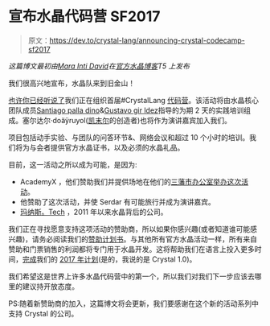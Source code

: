 # 宣布水晶代码营 SF2017

> 原文：<https://dev.to/crystal-lang/announcing-crystal-codecamp-sf2017>

*这篇博文最初由[Mara Inti David](https://manas.tech/staff/mdavid/)在[官方水晶博客](https://crystal-lang.org/2017/03/23/announcing-crystal-codecamp-sf2017.html)T5 上发布*

我们很高兴地宣布，水晶队来到旧金山！

[也许你已经听说了](https://twitter.com/CrystalLanguage/status/841763640629964800)我们正在组织首届#CrystalLang [代码营](https://codecamp.crystal-lang.org/)。该活动将由水晶核心团队成员[Santiago palla dino](https://manas.tech/staff/spalladino/)&[Gustavo gir ldez](https://manas.tech/staff/ggiraldez/)指导的为期 2 天的实践培训组成。塞尔达尔·doäÿruyol([凯末尔](http://kemalcr.com/)的创造者)也将作为演讲嘉宾加入我们。

项目包括动手实验、与团队的问答环节&、网络会议和超过 10 个小时的培训。我们将为与会者提供官方水晶证书，以及必须的水晶礼品。

目前，这一活动之所以成为可能，是因为:

*   AcademyX ，他们赞助我们并提供场地在他们的[三藩市办公室举办这次活动](https://www.academyx.com/schedule/san_francisco/)。
*   他赞助了这次活动，并使 Serdar 有可能旅行并成为演讲嘉宾。
*   [玛纳斯。Tech](http://manas.tech/) ，2011 年以来水晶背后的公司。

我们正在寻找愿意支持这项活动的赞助商，所以如果你感兴趣(或者知道谁可能感兴趣)，请务必阅读我们的[赞助计划书](https://codecamp.crystal-lang.org/assets/Crystal-Sponsors-Prospectus-583b3c87b27dce9dc8c1c3554c2bd5ae0fb448f23d78a8f61cb3ae57122a0c77.pdf)。与其他所有官方水晶活动一样，所有来自赞助和门票销售的利润都将专门用于水晶开发。这将帮助我们在语言上投入更多时间，[完成](https://crystal-lang.org/2017/02/24/state-of-crystal-at-0.21.html)我们的 [2017 年计划](https://crystal-lang.org/2016/12/29/crystal-new-year-resolutions-for-2017-1-0.html)(是的，我说的是 Crystal 1.0)。

我们希望这是世界上许多水晶代码营中的第一个，所以我们对我们下一步应该去哪里的建议持开放态度。

PS:随着新赞助商的加入，这篇博文将会更新，我们要感谢在这个新的活动系列中支持 Crystal 的公司。